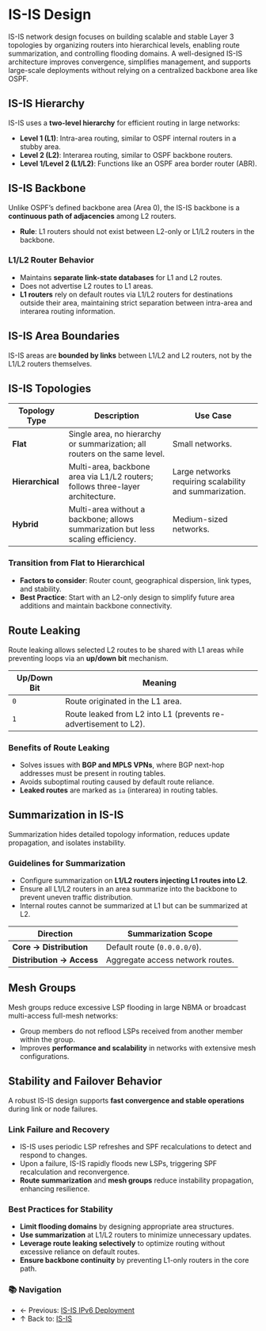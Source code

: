 # IS-IS Design

IS-IS network design focuses on building scalable and stable Layer 3 topologies by organizing routers into hierarchical levels, enabling route summarization, and controlling flooding domains. A well-designed IS-IS architecture improves convergence, simplifies management, and supports large-scale deployments without relying on a centralized backbone area like OSPF.

## IS-IS Hierarchy
IS-IS uses a **two-level hierarchy** for efficient routing in large networks:
- **Level 1 (L1)**: Intra-area routing, similar to OSPF internal routers in a stubby area.
- **Level 2 (L2)**: Interarea routing, similar to OSPF backbone routers.
- **Level 1/Level 2 (L1/L2)**: Functions like an OSPF area border router (ABR).

## IS-IS Backbone  
Unlike OSPF’s defined backbone area (Area 0), the IS-IS backbone is a **continuous path of adjacencies** among L2 routers.  
- **Rule**: L1 routers should not exist between L2-only or L1/L2 routers in the backbone.

### L1/L2 Router Behavior  
- Maintains **separate link-state databases** for L1 and L2 routes.
- Does not advertise L2 routes to L1 areas.
- **L1 routers** rely on default routes via L1/L2 routers for destinations outside their area, maintaining strict separation between intra-area and interarea routing information.

## IS-IS Area Boundaries  
IS-IS areas are **bounded by links** between L1/L2 and L2 routers, not by the L1/L2 routers themselves.

## IS-IS Topologies  

| **Topology Type** | **Description**                                                                  | **Use Case**                                            |
| ----------------- | -------------------------------------------------------------------------------- | ------------------------------------------------------- |
| **Flat**          | Single area, no hierarchy or summarization; all routers on the same level.       | Small networks.                                         |
| **Hierarchical**  | Multi-area, backbone area via L1/L2 routers; follows three-layer architecture.   | Large networks requiring scalability and summarization. |
| **Hybrid**        | Multi-area without a backbone; allows summarization but less scaling efficiency. | Medium-sized networks.                                  |

### Transition from Flat to Hierarchical  
- **Factors to consider**: Router count, geographical dispersion, link types, and stability.
- **Best Practice**: Start with an L2-only design to simplify future area additions and maintain backbone connectivity.

## Route Leaking  

Route leaking allows selected L2 routes to be shared with L1 areas while preventing loops via an **up/down bit** mechanism.  

| **Up/Down Bit** | **Meaning**                                                     |
| --------------- | --------------------------------------------------------------- |
| `0`             | Route originated in the L1 area.                                |
| `1`             | Route leaked from L2 into L1 (prevents re-advertisement to L2). |

### Benefits of Route Leaking  
- Solves issues with **BGP and MPLS VPNs**, where BGP next-hop addresses must be present in routing tables.
- Avoids suboptimal routing caused by default route reliance.
- **Leaked routes** are marked as `ia` (interarea) in routing tables.

## Summarization in IS-IS  

Summarization hides detailed topology information, reduces update propagation, and isolates instability.

### Guidelines for Summarization  
- Configure summarization on **L1/L2 routers injecting L1 routes into L2**.
- Ensure all L1/L2 routers in an area summarize into the backbone to prevent uneven traffic distribution.
- Internal routes cannot be summarized at L1 but can be summarized at L2.

| **Direction**             | **Summarization Scope**          |
| ------------------------- | -------------------------------- |
| **Core → Distribution**   | Default route (`0.0.0.0/0`).     |
| **Distribution → Access** | Aggregate access network routes. |

## Mesh Groups  

Mesh groups reduce excessive LSP flooding in large NBMA or broadcast multi-access full-mesh networks:
- Group members do not reflood LSPs received from another member within the group.
- Improves **performance and scalability** in networks with extensive mesh configurations.

## Stability and Failover Behavior

A robust IS-IS design supports **fast convergence and stable operations** during link or node failures.

### Link Failure and Recovery
- IS-IS uses periodic LSP refreshes and SPF recalculations to detect and respond to changes.
- Upon a failure, IS-IS rapidly floods new LSPs, triggering SPF recalculation and reconvergence.
- **Route summarization** and **mesh groups** reduce instability propagation, enhancing resilience.

### Best Practices for Stability
- **Limit flooding domains** by designing appropriate area structures.
- **Use summarization** at L1/L2 routers to minimize unnecessary updates.
- **Leverage route leaking selectively** to optimize routing without excessive reliance on default routes.
- **Ensure backbone continuity** by preventing L1-only routers in the core path.

### 📚 Navigation
- ← Previous: [IS-IS IPv6 Deployment](isis-ipv6-deployment.md)  
- ↑ Back to: [IS-IS](README.md)
